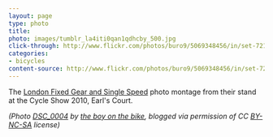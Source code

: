 ```yaml
---
layout: page
type: photo
title: 
photo: images/tumblr_la4iti0qan1qdhcby_500.jpg
click-through: http://www.flickr.com/photos/buro9/5069348456/in/set-72157625011133209/
categories: 
- bicycles
content-source: http://www.flickr.com/photos/buro9/5069348456/in/set-72157625011133209/
---
```

The [London Fixed Gear and Single Speed](http://www.lfgss.com) photo montage from their stand at the Cycle Show 2010, Earl's Court.

_(Photo [DSC_0004](http://www.flickr.com/photos/buro9/5069348456/in/set-72157625011133209/) by [the boy on the bike](http://www.flickr.com/photos/buro9/), blogged via permission of CC [BY-NC-SA](http://creativecommons.org/licenses/by-nc-sa/2.0/) license)_
